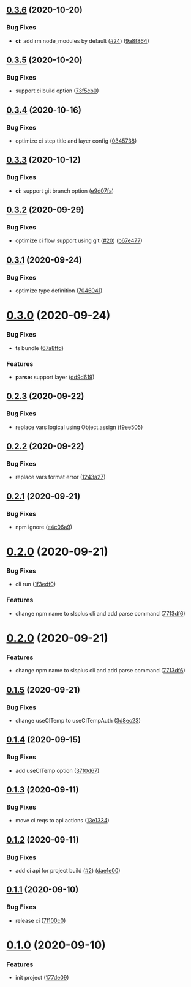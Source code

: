 ## [0.3.6](https://github.com/serverless-plus/cli/compare/v0.3.5...v0.3.6) (2020-10-20)


### Bug Fixes

* **ci:** add rm node_modules by default ([#24](https://github.com/serverless-plus/cli/issues/24)) ([9a8f864](https://github.com/serverless-plus/cli/commit/9a8f864866bc72ff5665f53ccbac1880046fe435))

## [0.3.5](https://github.com/serverless-plus/cli/compare/v0.3.4...v0.3.5) (2020-10-20)


### Bug Fixes

* support ci build option ([73f5cb0](https://github.com/serverless-plus/cli/commit/73f5cb06a7120a76bc59e37a82f8d3551b7318cd))

## [0.3.4](https://github.com/serverless-plus/cli/compare/v0.3.3...v0.3.4) (2020-10-16)


### Bug Fixes

* optimize ci step title and layer config ([0345738](https://github.com/serverless-plus/cli/commit/0345738a041627316f4fee64dc5253bf946ae7b6))

## [0.3.3](https://github.com/serverless-plus/cli/compare/v0.3.2...v0.3.3) (2020-10-12)


### Bug Fixes

* **ci:** support git branch option ([e9d07fa](https://github.com/serverless-plus/cli/commit/e9d07faa2897f6590f2a138eebd4bee3c4bbfc72))

## [0.3.2](https://github.com/serverless-plus/cli/compare/v0.3.1...v0.3.2) (2020-09-29)


### Bug Fixes

* optimize ci flow support using git ([#20](https://github.com/serverless-plus/cli/issues/20)) ([b67e477](https://github.com/serverless-plus/cli/commit/b67e477c7c74a464a6b97fc2b4051100e33f983c))

## [0.3.1](https://github.com/serverless-plus/cli/compare/v0.3.0...v0.3.1) (2020-09-24)


### Bug Fixes

* optimize type definition ([7046041](https://github.com/serverless-plus/cli/commit/7046041a9bbfcd5c325780f453ae92d6ccae543e))

# [0.3.0](https://github.com/serverless-plus/cli/compare/v0.2.3...v0.3.0) (2020-09-24)


### Bug Fixes

* ts bundle ([67a8ffd](https://github.com/serverless-plus/cli/commit/67a8ffd4be3dcad0351b996ab4a8687bd19bfe16))


### Features

* **parse:** support layer ([dd9d619](https://github.com/serverless-plus/cli/commit/dd9d619ed3d953d771d848de3734a5aa7d86d84a))

## [0.2.3](https://github.com/serverless-plus/cli/compare/v0.2.2...v0.2.3) (2020-09-22)


### Bug Fixes

* replace vars logical using Object.assign ([f9ee505](https://github.com/serverless-plus/cli/commit/f9ee505af28de89f17d2c662044b37aae22e66b1))

## [0.2.2](https://github.com/serverless-plus/cli/compare/v0.2.1...v0.2.2) (2020-09-22)


### Bug Fixes

* replace vars format error ([1243a27](https://github.com/serverless-plus/cli/commit/1243a27853b261228af46c7ccbc001e4cb119746))

## [0.2.1](https://github.com/serverless-plus/cli/compare/v0.2.0...v0.2.1) (2020-09-21)


### Bug Fixes

* npm ignore ([e4c06a9](https://github.com/serverless-plus/cli/commit/e4c06a9f66c9714ffb150278d1c57a9335d5a555))

# [0.2.0](https://github.com/serverless-plus/cli/compare/v0.1.5...v0.2.0) (2020-09-21)


### Bug Fixes

* cli run ([1f3edf0](https://github.com/serverless-plus/cli/commit/1f3edf0814d5cfe482a99f5f1140f4a40254533d))


### Features

* change npm name to slsplus cli and add parse command ([7713df6](https://github.com/serverless-plus/cli/commit/7713df63f309e4c473a1c78f4e8dfb6dafed334d))

# [0.2.0](https://github.com/serverless-plus/cli/compare/v0.1.5...v0.2.0) (2020-09-21)


### Features

* change npm name to slsplus cli and add parse command ([7713df6](https://github.com/serverless-plus/cli/commit/7713df63f309e4c473a1c78f4e8dfb6dafed334d))

## [0.1.5](https://github.com/serverless-plus/cli/compare/v0.1.4...v0.1.5) (2020-09-21)


### Bug Fixes

* change useCITemp to useCITempAuth ([3d8ec23](https://github.com/serverless-plus/cli/commit/3d8ec233f956630887404ec177bce5ae2a5acfaa))

## [0.1.4](https://github.com/serverless-plus/cli/compare/v0.1.3...v0.1.4) (2020-09-15)


### Bug Fixes

* add useCITemp option ([37f0d67](https://github.com/serverless-plus/cli/commit/37f0d6745e5676022dd03140e9582248cde47b63))

## [0.1.3](https://github.com/serverless-plus/cli/compare/v0.1.2...v0.1.3) (2020-09-11)


### Bug Fixes

* move ci reqs to api actions ([13e1334](https://github.com/serverless-plus/cli/commit/13e13343934f9154175bc9a4a5d710d5e23e581e))

## [0.1.2](https://github.com/serverless-plus/cli/compare/v0.1.1...v0.1.2) (2020-09-11)


### Bug Fixes

* add ci api for project build ([#2](https://github.com/serverless-plus/cli/issues/2)) ([dae1e00](https://github.com/serverless-plus/cli/commit/dae1e00e56e35624cfd9d458783ff712b46814d1))

## [0.1.1](https://github.com/serverless-plus/cli/compare/v0.1.0...v0.1.1) (2020-09-10)


### Bug Fixes

* release ci ([7f100c0](https://github.com/serverless-plus/cli/commit/7f100c03633d99de9caaa8bbe9f8ad756d8831b8))

# [0.1.0](https://github.com/serverless-plus/cli/compare/v0.0.1...v0.1.0) (2020-09-10)


### Features

* init project ([177de09](https://github.com/serverless-plus/cli/commit/177de09a1f746bf835541b9dcedb3ba56fdfd472))
